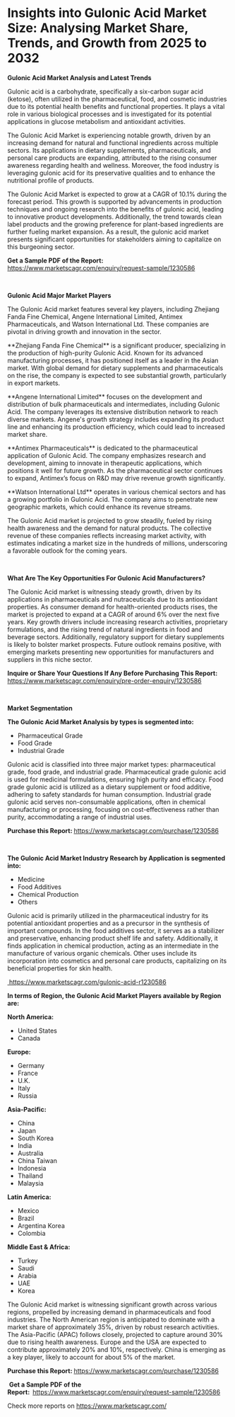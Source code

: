 <p><h1>Insights into Gulonic Acid Market Size: Analysing Market Share, Trends, and Growth from 2025 to 2032</h1></p><p><strong>Gulonic Acid Market Analysis and Latest Trends</strong></p>
<p><p>Gulonic acid is a carbohydrate, specifically a six-carbon sugar acid (ketose), often utilized in the pharmaceutical, food, and cosmetic industries due to its potential health benefits and functional properties. It plays a vital role in various biological processes and is investigated for its potential applications in glucose metabolism and antioxidant activities.</p><p>The Gulonic Acid Market is experiencing notable growth, driven by an increasing demand for natural and functional ingredients across multiple sectors. Its applications in dietary supplements, pharmaceuticals, and personal care products are expanding, attributed to the rising consumer awareness regarding health and wellness. Moreover, the food industry is leveraging gulonic acid for its preservative qualities and to enhance the nutritional profile of products.</p><p>The Gulonic Acid Market is expected to grow at a CAGR of 10.1% during the forecast period. This growth is supported by advancements in production techniques and ongoing research into the benefits of gulonic acid, leading to innovative product developments. Additionally, the trend towards clean label products and the growing preference for plant-based ingredients are further fueling market expansion. As a result, the gulonic acid market presents significant opportunities for stakeholders aiming to capitalize on this burgeoning sector.</p></p>
<p><strong>Get a Sample PDF of the Report:&nbsp;</strong> <a href="https://www.marketscagr.com/enquiry/request-sample/1230586?utm_campaign=3228&utm_medium=2&utm_source=Github&utm_content=ia&utm_term=01042025&utm_id=gulonic-acid">https://www.marketscagr.com/enquiry/request-sample/1230586</a></p>
<p>&nbsp;</p>
<p><strong>Gulonic Acid Major Market Players</strong></p>
<p><p>The Gulonic Acid market features several key players, including Zhejiang Fanda Fine Chemical, Angene International Limited, Antimex Pharmaceuticals, and Watson International Ltd. These companies are pivotal in driving growth and innovation in the sector.</p><p>**Zhejiang Fanda Fine Chemical** is a significant producer, specializing in the production of high-purity Gulonic Acid. Known for its advanced manufacturing processes, it has positioned itself as a leader in the Asian market. With global demand for dietary supplements and pharmaceuticals on the rise, the company is expected to see substantial growth, particularly in export markets.</p><p>**Angene International Limited** focuses on the development and distribution of bulk pharmaceuticals and intermediates, including Gulonic Acid. The company leverages its extensive distribution network to reach diverse markets. Angene's growth strategy includes expanding its product line and enhancing its production efficiency, which could lead to increased market share.</p><p>**Antimex Pharmaceuticals** is dedicated to the pharmaceutical application of Gulonic Acid. The company emphasizes research and development, aiming to innovate in therapeutic applications, which positions it well for future growth. As the pharmaceutical sector continues to expand, Antimex’s focus on R&D may drive revenue growth significantly.</p><p>**Watson International Ltd** operates in various chemical sectors and has a growing portfolio in Gulonic Acid. The company aims to penetrate new geographic markets, which could enhance its revenue streams.</p><p>The Gulonic Acid market is projected to grow steadily, fueled by rising health awareness and the demand for natural products. The collective revenue of these companies reflects increasing market activity, with estimates indicating a market size in the hundreds of millions, underscoring a favorable outlook for the coming years.</p></p>
<p>&nbsp;</p>
<p><strong>What Are The Key Opportunities For Gulonic Acid Manufacturers?</strong></p>
<p><p>The Gulonic Acid market is witnessing steady growth, driven by its applications in pharmaceuticals and nutraceuticals due to its antioxidant properties. As consumer demand for health-oriented products rises, the market is projected to expand at a CAGR of around 6% over the next five years. Key growth drivers include increasing research activities, proprietary formulations, and the rising trend of natural ingredients in food and beverage sectors. Additionally, regulatory support for dietary supplements is likely to bolster market prospects. Future outlook remains positive, with emerging markets presenting new opportunities for manufacturers and suppliers in this niche sector.</p></p>
<p><strong>Inquire or Share Your Questions If Any Before Purchasing This Report:</strong> <a href="https://www.marketscagr.com/enquiry/pre-order-enquiry/1230586?utm_campaign=3228&utm_medium=2&utm_source=Github&utm_content=ia&utm_term=01042025&utm_id=gulonic-acid">https://www.marketscagr.com/enquiry/pre-order-enquiry/1230586</a></p>
<p>&nbsp;</p>
<p><strong>Market Segmentation</strong></p>
<p><strong>The Gulonic Acid Market Analysis by types is segmented into:</strong></p>
<p><ul><li>Pharmaceutical Grade</li><li>Food Grade</li><li>Industrial Grade</li></ul></p>
<p><p>Gulonic acid is classified into three major market types: pharmaceutical grade, food grade, and industrial grade. Pharmaceutical grade gulonic acid is used for medicinal formulations, ensuring high purity and efficacy. Food grade gulonic acid is utilized as a dietary supplement or food additive, adhering to safety standards for human consumption. Industrial grade gulonic acid serves non-consumable applications, often in chemical manufacturing or processing, focusing on cost-effectiveness rather than purity, accommodating a range of industrial uses.</p></p>
<p><strong>Purchase this Report:&nbsp;</strong><a href="https://www.marketscagr.com/purchase/1230586?utm_campaign=3228&utm_medium=2&utm_source=Github&utm_content=ia&utm_term=01042025&utm_id=gulonic-acid">https://www.marketscagr.com/purchase/1230586</a></p>
<p>&nbsp;</p>
<p><strong>The Gulonic Acid Market Industry Research by Application is segmented into:</strong></p>
<p><ul><li>Medicine</li><li>Food Additives</li><li>Chemical Production</li><li>Others</li></ul></p>
<p><p>Gulonic acid is primarily utilized in the pharmaceutical industry for its potential antioxidant properties and as a precursor in the synthesis of important compounds. In the food additives sector, it serves as a stabilizer and preservative, enhancing product shelf life and safety. Additionally, it finds application in chemical production, acting as an intermediate in the manufacture of various organic chemicals. Other uses include its incorporation into cosmetics and personal care products, capitalizing on its beneficial properties for skin health.</p></p>
<p><a href="https://www.marketscagr.com/gulonic-acid-r1230586?utm_campaign=3228&utm_medium=2&utm_source=Github&utm_content=ia&utm_term=01042025&utm_id=gulonic-acid">&nbsp;https://www.marketscagr.com/gulonic-acid-r1230586</a></p>
<p><strong>In terms of Region, the Gulonic Acid Market Players available by Region are:</strong></p>
<p>
    <p> <strong> North America: </strong>
        <ul>
            <li>United States</li>
            <li>Canada</li>
        </ul>
        </p> 
    <p> <strong> Europe: </strong>
        <ul>
            <li>Germany</li>
            <li>France</li>
            <li>U.K.</li>
            <li>Italy</li>
            <li>Russia</li>
        </ul>
        </p> 
    <p> <strong> Asia-Pacific: </strong>
        <ul>
            <li>China</li>
            <li>Japan</li>
            <li>South Korea</li>
            <li>India</li>
            <li>Australia</li>
            <li>China Taiwan</li>
            <li>Indonesia</li>
            <li>Thailand</li>
            <li>Malaysia</li>
        </ul>
        </p> 
    <p> <strong> Latin America: </strong>
        <ul>
            <li>Mexico</li>
            <li>Brazil</li>
            <li>Argentina Korea</li>
            <li>Colombia</li>
        </ul>
        </p> 
    <p> <strong> Middle East & Africa: </strong>
        <ul>
            <li>Turkey</li>
            <li>Saudi</li>
            <li>Arabia</li>
            <li>UAE</li>
            <li>Korea</li>
        </ul>
    </p>
    </p>
<p><p>The Gulonic Acid market is witnessing significant growth across various regions, propelled by increasing demand in pharmaceuticals and food industries. The North American region is anticipated to dominate with a market share of approximately 35%, driven by robust research activities. The Asia-Pacific (APAC) follows closely, projected to capture around 30% due to rising health awareness. Europe and the USA are expected to contribute approximately 20% and 10%, respectively. China is emerging as a key player, likely to account for about 5% of the market.</p></p>
<p><strong>Purchase this Report: </strong><a href="https://www.marketscagr.com/purchase/1230586?utm_campaign=3228&utm_medium=2&utm_source=Github&utm_content=ia&utm_term=01042025&utm_id=gulonic-acid">https://www.marketscagr.com/purchase/1230586</a></p>
<p>&nbsp;<strong>Get a Sample PDF of the Report:&nbsp;&nbsp;</strong><a href="https://www.marketscagr.com/enquiry/request-sample/1230586?utm_campaign=3228&utm_medium=2&utm_source=Github&utm_content=ia&utm_term=01042025&utm_id=gulonic-acid">https://www.marketscagr.com/enquiry/request-sample/1230586</a></p>
<p><strong></strong></p>
<p>Check more reports on <a href="https://www.marketscagr.com/?utm_campaign=3228&utm_medium=2&utm_source=Github&utm_content=ia&utm_term=01042025&utm_id=gulonic-acid">https://www.marketscagr.com/</a></p>